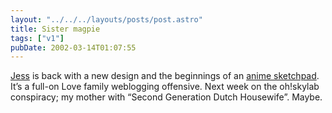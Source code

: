 ```yaml
---
layout: "../../../layouts/posts/post.astro"
title: Sister magpie
tags: ["v1"]
pubDate: 2002-03-14T01:07:55
---
```


[Jess][1] is back with a new design and the beginnings of an [anime sketchpad][2]. It&#8217;s a full-on Love family weblogging offensive. Next week on the oh!skylab conspiracy; my mother with &#8220;Second Generation Dutch Housewife&#8221;. Maybe.

[1]: http://artgeek.net/
[2]: http://artgeek.net/sketchpad.html
